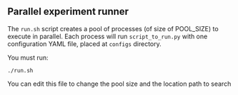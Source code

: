 ## Parallel experiment runner

The `run.sh` script creates a pool of processes (of size of POOL\_SIZE)  to execute in parallel.
Each process will run `script_to_run.py` with one configuration YAML file, placed at `configs` directory.

You must run:

```
./run.sh
```

You can edit this file to change the pool size and the location path to search

